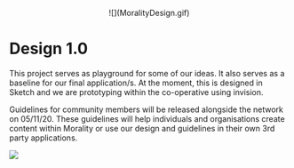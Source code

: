 <p align="center">
![](MoralityDesign.gif)
 </p>

# Design 1.0 

This project serves as playground for some of our ideas. It also serves as a baseline for our final application/s. At the moment, this is designed in Sketch and we are prototyping within the co-operative using invision. 

Guidelines for community members will be released alongside the network on 05/11/20. These guidelines will help individuals and organisations create content within Morality or use our design and guidelines in their own 3rd party applications.

![](RewardGIFwhite.gif)
